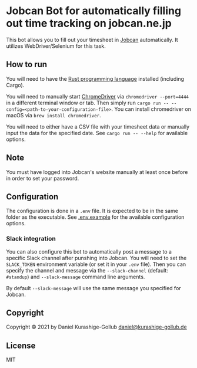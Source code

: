 # Jobcan Bot for automatically filling out time tracking on jobcan.ne.jp

This bot allows you to fill out your timesheet in [Jobcan](https://jobcan.ne.jp/) automatically.
It utilizes WebDriver/Selenium for this task.

## How to run

You will need to have the [Rust programming language](https://www.rust-lang.org/) installed (including Cargo).

You will need to manually start [ChromeDriver](https://chromedriver.chromium.org/) via `chromedriver --port=4444`
in a different terminal window or tab.
Then simply run `cargo run -- --config=<path-to-your-configuration-file>`. You can install chromedriver on macOS
via `brew install chromedriver`.

You will need to either have a CSV file with your timesheet data or manually input the data for the specified date.
See `cargo run -- --help` for available options.

## Note

You must have logged into Jobcan's website manually at least once before in order to set your password.

## Configuration

The configuration is done in a `.env` file. It is expected to be in the same folder as the executable.
See [.env.example](.env.example) for the available configuration options.

### Slack integration

You can also configure this bot to automatically post a message to a specific Slack channel after punshing into Jobcan.
You will need to set the `SLACK_TOKEN` environment variable (or set it in your `.env` file). Then you can specify the
channel and message via the `--slack-channel` (default: `#standup`) and `--slack-message` command line arguments.

By default `--slack-message` will use the same message you specified for Jobcan.

## Copyright

Copyright ©️ 2021 by Daniel Kurashige-Gollub <daniel@kurashige-gollub.de>

## License

MIT
